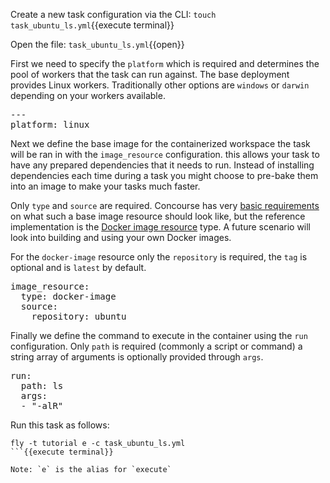 Create a new task configuration via the CLI: `touch task_ubuntu_ls.yml`{{execute terminal}}

Open the file: `task_ubuntu_ls.yml`{{open}}

First we need to specify the `platform` which is required and determines the pool of workers that the task can run against. The base deployment provides Linux workers. Traditionally other options are `windows` or `darwin` depending on your workers available.

<pre class="file" data-filename="task_ubuntu_ls.yml" data-target="replace">---
platform: linux
</pre>

Next we define the base image for the containerized workspace the task will be ran in with the `image_resource` configuration. this allows your task to have any prepared dependencies that it needs to run. Instead of installing dependencies each time during a task you might choose to pre-bake them into an image to make your tasks much faster.

Only `type` and `source` are required. Concourse has very [basic requirements](https://concourse-ci.org/tasks.html#task-image-resource) on what such a base image resource should look like, but the reference implementation is the [Docker image resource](https://github.com/concourse/docker-image-resource) type. A future scenario will look into building and using your own Docker images.

For the `docker-image` resource only the `repository` is required, the `tag` is optional and is `latest` by default.

<pre class="file" data-filename="task_ubuntu_ls.yml" data-target="append">
image_resource:
  type: docker-image
  source:
    repository: ubuntu
</pre>

Finally we define the command to execute in the container using the `run` configuration. Only `path` is required (commonly a script or command) a string array of arguments is optionally provided through `args`.

<pre class="file" data-filename="task_ubuntu_ls.yml" data-target="append">
run:
  path: ls
  args:
  - "-alR"
</pre>

Run this task as follows:

```
fly -t tutorial e -c task_ubuntu_ls.yml
```{{execute terminal}}

Note: `e` is the alias for `execute`
